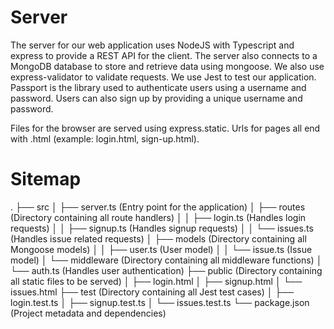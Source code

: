 # Server

The server for our web application uses NodeJS with Typescript and express to provide a REST API for the client. The server also connects to a MongoDB database to store and retrieve data using mongoose. We also use express-validator to validate requests. We use Jest to test our application. Passport is the library used to authenticate users using a username and password. Users can also sign up by providing a unique username and password.

Files for the browser are served using express.static. Urls for pages all end with .html (example: login.html, sign-up.html).

# Sitemap
.
├── src
│   ├── server.ts (Entry point for the application)
│   ├── routes (Directory containing all route handlers)
│   │   ├── login.ts (Handles login requests)
│   │   ├── signup.ts (Handles signup requests)
│   │   └── issues.ts (Handles issue related requests)
│   ├── models (Directory containing all Mongoose models)
│   │   ├── user.ts (User model)
│   │   └── issue.ts (Issue model)
│   └── middleware (Directory containing all middleware functions)
│       └── auth.ts (Handles user authentication)
├── public (Directory containing all static files to be served)
│   ├── login.html
│   ├── signup.html
│   └── issues.html
├── test (Directory containing all Jest test cases)
│   ├── login.test.ts
│   ├── signup.test.ts
│   └── issues.test.ts
└── package.json (Project metadata and dependencies)